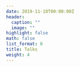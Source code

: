 ```yaml
---
date: 2019-11-18T00:00:00Z
header:
  caption: ""
  image: ""
highlight: false
math: false
list_format: 0
title: Talks
weight: 4
---
```


